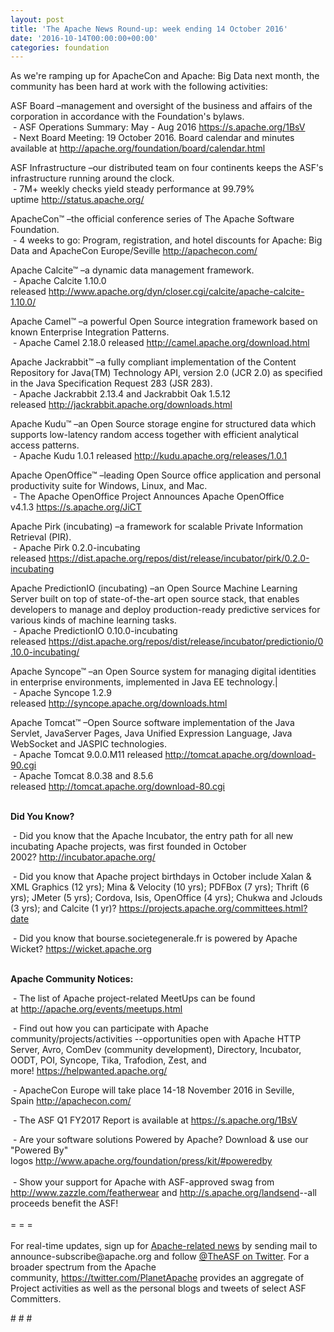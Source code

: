 ```yaml
---
layout: post
title: 'The Apache News Round-up: week ending 14 October 2016'
date: '2016-10-14T00:00:00+00:00'
categories: foundation
---
```

<p>As we're ramping up for ApacheCon and Apache: Big Data next month, the community has been hard at work with the following activities:</p> 
  <div> 
    <p>ASF Board –management and oversight of the business and affairs of the corporation in accordance with the Foundation's bylaws.<br />&nbsp;-&nbsp;ASF Operations Summary: May - Aug 2016 <a href="https://s.apache.org/1BsV">https://s.apache.org/1BsV</a><br />&nbsp;- Next Board Meeting: 19 October 2016. Board calendar and minutes available at <a href="http://apache.org/foundation/board/calendar.html">http://apache.org/foundation/board/calendar.html</a></p> 
    <p>ASF Infrastructure –our distributed team on four continents keeps the ASF's infrastructure running around the clock.<br />&nbsp;- 7M+ weekly checks yield steady performance at 99.79% uptime&nbsp;<a href="http://status.apache.org/">http://status.apache.org/</a></p> 
  </div> 
  <div> 
    <p><a href="http://status.apache.org/"></a>ApacheCon™ –the official conference series of The Apache Software Foundation.<br />&nbsp;- 4 weeks to go: Program, registration, and hotel discounts for Apache: Big Data and ApacheCon Europe/Seville <a href="http://apachecon.com/">http://apachecon.com/</a><br /></p> 
    <p>Apache Calcite™ –a dynamic data management framework.<br />&nbsp;- Apache Calcite 1.10.0 released&nbsp;<a href="http://www.apache.org/dyn/closer.cgi/calcite/apache-calcite-1.10.0/">http://www.apache.org/dyn/closer.cgi/calcite/apache-calcite-1.10.0/</a></p> 
    <p>Apache Camel™ –a powerful Open Source integration framework based on known Enterprise Integration Patterns.<br />&nbsp;-&nbsp;Apache Camel 2.18.0 released&nbsp;<a href="http://camel.apache.org/download.html">http://camel.apache.org/download.html</a></p> 
    <p>Apache Jackrabbit™ –a fully compliant implementation of the Content Repository for Java(TM) Technology API, version 2.0 (JCR 2.0) as specified in the Java Specification Request 283 (JSR 283).<br />&nbsp;- Apache Jackrabbit 2.13.4 and Jackrabbit Oak 1.5.12 released&nbsp;<a href="http://jackrabbit.apache.org/downloads.html">http://jackrabbit.apache.org/downloads.html</a></p> 
    <p>Apache Kudu™ –an Open Source storage engine for structured data which supports low-latency random access together with efficient analytical access patterns.<br />&nbsp;- Apache Kudu 1.0.1 released&nbsp;<a href="http://kudu.apache.org/releases/1.0.1">http://kudu.apache.org/releases/1.0.1</a></p> 
    <p>Apache OpenOffice™ –leading Open Source office application and personal productivity suite for Windows, Linux, and Mac.<br />&nbsp;- The Apache OpenOffice Project Announces Apache OpenOffice v4.1.3&nbsp;<a href="https://s.apache.org/JiCT">https://s.apache.org/JiCT</a></p> 
    <p>Apache Pirk&nbsp;(incubating) –a framework for scalable Private Information Retrieval (PIR).<br />&nbsp;- Apache Pirk 0.2.0-incubating released&nbsp;<a href="https://dist.apache.org/repos/dist/release/incubator/pirk/0.2.0-incubating">https://dist.apache.org/repos/dist/release/incubator/pirk/0.2.0-incubating</a></p> 
    <p>Apache PredictionIO (incubating)&nbsp;–an Open Source Machine Learning Server built on top of state-of-the-art open source stack, that enables developers to manage and deploy production-ready predictive services for various kinds of machine learning tasks.<br />&nbsp;-&nbsp;Apache PredictionIO 0.10.0-incubating released&nbsp;<a href="https://dist.apache.org/repos/dist/release/incubator/predictionio/0.10.0-incubating/">https://dist.apache.org/repos/dist/release/incubator/predictionio/0.10.0-incubating/</a></p> 
    <p>Apache Syncope™ –an Open Source system for managing digital identities in enterprise environments, implemented in Java EE technology.|<br />&nbsp;- Apache Syncope 1.2.9 released&nbsp;<a href="http://syncope.apache.org/downloads.html">http://syncope.apache.org/downloads.html</a></p> 
    <p>Apache Tomcat™ –Open Source software implementation of the Java Servlet, JavaServer Pages, Java Unified Expression Language, Java WebSocket and JASPIC technologies.<br />&nbsp;- Apache Tomcat 9.0.0.M11 released&nbsp;<a href="http://tomcat.apache.org/download-90.cgi">http://tomcat.apache.org/download-90.cgi</a><br />&nbsp;- Apache Tomcat 8.0.38 and 8.5.6 released&nbsp;<a href="http://tomcat.apache.org/download-80.cgi">http://tomcat.apache.org/download-80.cgi</a><br /><br /></p> 
    <p><strong>Did You Know?</strong></p> 
    <p><a href="http://qpid.apache.org/download.html"></a></p> 
    <p>&nbsp;- Did you know that the Apache Incubator,&nbsp;the entry path for all new incubating Apache projects, was first founded in October 2002?&nbsp;<a href="http://incubator.apache.org/">http://incubator.apache.org/</a></p> 
    <p>&nbsp;- Did you know that Apache project birthdays in October include Xalan &amp; XML Graphics (12 yrs); Mina &amp; Velocity (10 yrs); PDFBox (7 yrs); Thrift (6 yrs); JMeter (5 yrs); Cordova, Isis, OpenOffice (4 yrs); Chukwa and Jclouds (3 yrs); and Calcite (1 yr)?&nbsp;<a href="https://projects.apache.org/committees.html?date">https://projects.apache.org/committees.html?date</a></p> 
  </div> 
  <div> 
    <p>&nbsp;-&nbsp;Did you know that bourse.societegenerale.fr is powered by Apache Wicket? <a href="https://wicket.apache.org">https://wicket.apache.org</a><br /><br /></p> 
    <p><strong>Apache Community Notices:</strong></p> 
  </div> 
  <div> 
    <div> 
      <p>&nbsp;- The list of Apache project-related MeetUps can be found at&nbsp;<a href="http://apache.org/events/meetups.html">http://apache.org/events/meetups.html</a></p> 
      <p>&nbsp;- Find out how you can participate with Apache community/projects/activities --opportunities open with&nbsp;Apache HTTP Server,&nbsp;Avro, ComDev (community development), Directory, Incubator, OODT, POI, Syncope, Tika, Trafodion, Zest, and more!&nbsp;<a href="https://helpwanted.apache.org/">https://helpwanted.apache.org/</a></p> 
    </div> 
    <p>&nbsp;- ApacheCon Europe will take place 14-18 November 2016 in Seville, Spain&nbsp;<a href="http://apachecon.com/">http://apachecon.com/</a></p> 
    <div> 
      <p>&nbsp;- The ASF Q1 FY2017 Report is available at <a href="https://s.apache.org/1BsV">https://s.apache.org/1BsV</a></p> 
    </div> 
    <div>&nbsp;- Are your software solutions Powered by Apache? Download &amp; use our &quot;Powered By&quot; logos&nbsp;<a href="http://www.apache.org/foundation/press/kit/#poweredby">http://www.apache.org/foundation/press/kit/#poweredby</a></div> 
    <div><br /></div> 
    <div>&nbsp;- Show your support for Apache with ASF-approved swag from <a href="http://www.zazzle.com/featherwear">http://www.zazzle.com/featherwear</a> and&nbsp;<a href="http://s.apache.org/landsend">http://s.apache.org/landsend</a>--all proceeds benefit the ASF!&nbsp;</div> 
    <div><br /></div> 
    <div>= = =</div> 
    <div><br /></div> 
    <div>For real-time updates, sign up for <a href="http://apache.org/foundation/mailinglists.html#foundation-announce">Apache-related news</a> by sending mail to announce-subscribe@apache.org and follow <a href="https://twitter.com/TheASF">@TheASF on Twitter</a>. For a broader spectrum from the Apache community,&nbsp;<a href="http://s.apache.org/landsend">https://twitter.com/PlanetApache</a> provides an aggregate of Project activities as well as the personal blogs and tweets of select ASF Committers.</div> 
  </div> 
  <p># # #</p>
